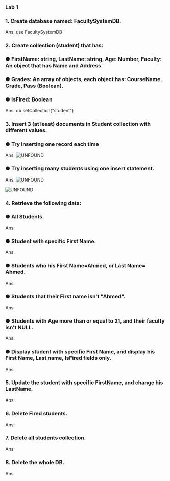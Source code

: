 ### Lab 1

### 1. Create database named: FacultySystemDB.

Ans: use FacultySystemDB

### 2. Create collection (student) that has:
### ● FirstName: string, LastName: string, Age: Number, Faculty: An object that	has Name and Address
### ● Grades: An array of objects, each object has: CourseName, Grade, Pass (Boolean).
### ● IsFired: Boolean

Ans: db.setCollection("student")

### 3. Insert 3 (at least) documents in Student collection with different values.
### ● Try inserting one record each time

Ans: ![UNFOUND](https://github.com/sara-aref/MongoDB/assets/147546807/6d086ba3-19dd-4f8f-85d4-204664f2ba1d)


### ● Try inserting many students using one insert statement.

Ans: ![UNFOUND](https://github.com/sara-aref/MongoDB/assets/147546807/ecb186ba-bd75-4648-9b05-079ac3461106)

![UNFOUND](https://github.com/sara-aref/MongoDB/assets/147546807/0f10a043-5e20-4e96-beb5-fa1cf1e5af5c)

### 4. Retrieve the following data:
### ● All Students.

Ans:

### ● Student with specific First Name.

Ans:

### ● Students who his First Name=Ahmed, or Last Name= Ahmed.

Ans:

### ● Students that their First name isn't "Ahmed".

Ans:

### ● Students with Age more than or equal to 21, and their faculty isn't NULL.

Ans:

### ● Display student with specific First Name, and display his First Name, Last name, IsFired fields only.

Ans:

### 5. Update the student with specific FirstName, and change his LastName.

Ans:

### 6. Delete Fired students.

Ans:

### 7. Delete all students collection.

Ans:

### 8. Delete the whole DB.

Ans:

